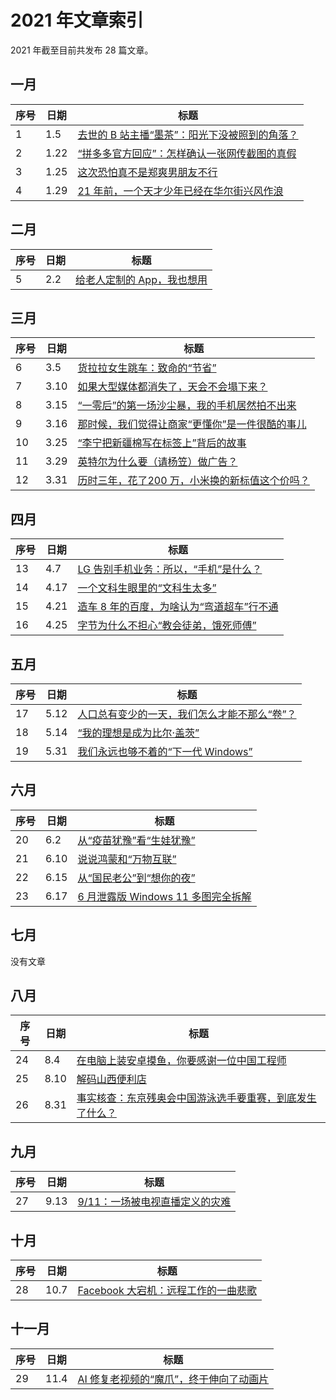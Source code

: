 # 2021 年文章索引

2021 年截至目前共发布 28 篇文章。

## 一月

| 序号 | 日期 | 标题                                                        |
| ---- | ---- | ----------------------------------------------------------- |
| 1    | 1.5  | [去世的 B 站主播“墨茶”：阳光下没被照到的角落？](/2021/0122) |
| 2    | 1.22 | [“拼多多官方回应”：怎样确认一张网传截图的真假](/2021/0105)  |
| 3    | 1.25 | [这次恐怕真不是郑爽男朋友不行](/2021/0125)                  |
| 4    | 1.29 | [21 年前，一个天才少年已经在华尔街兴风作浪](/2021/0129)     |

## 二月

| 序号 | 日期 | 标题                                     |
| ---- | ---- | ---------------------------------------- |
| 5    | 2.2  | [给老人定制的 App，我也想用](/2021/0202) |

## 三月

| 序号 | 日期 | 标题                                                         |
| ---- | ---- | ------------------------------------------------------------ |
| 6    | 3.5  | [货拉拉女生跳车：致命的“节省”](/2021/0305)                   |
| 7    | 3.10 | [如果大型媒体都消失了，天会不会塌下来？](/2021/0310)         |
| 8    | 3.15 | [“一零后”的第一场沙尘暴，我的手机居然拍不出来](/2021/0315)   |
| 9    | 3.16 | [那时候，我们觉得让商家“更懂你”是一件很酷的事儿](/2021/0316) |
| 10   | 3.25 | [“李宁把新疆棉写在标签上”背后的故事](/2021/0325)             |
| 11   | 3.29 | [英特尔为什么要（请杨笠）做广告？](/2021/0329)               |
| 12   | 3.31 | [历时三年，花了200 万，小米换的新标值这个价吗？](/2021/0331) |

## 四月

| 序号 | 日期 | 标题                                                    |
| ---- | ---- | ------------------------------------------------------- |
| 13   | 4.7  | [LG 告别手机业务：所以，“手机”是什么？](/2021/0407)     |
| 14   | 4.17 | [一个文科生眼里的“文科生太多”](/2021/0417)              |
| 15   | 4.21 | [造车 8 年的百度，为啥认为“弯道超车”行不通](/2021/0421) |
| 16   | 4.25 | [字节为什么不担心“教会徒弟，饿死师傅”](/2021/0425)      |

## 五月

| 序号 | 日期 | 标题                                                       |
| ---- | ---- | ---------------------------------------------------------- |
| 17   | 5.12 | [人口总有变少的一天，我们怎么才能不那么“卷”？](/2021/0512) |
| 18   | 5.14 | [“我的理想是成为比尔·盖茨”](/2021/0514)                    |
| 19   | 5.31 | [我们永远也够不着的“下一代 Windows”](/2021/0531)           |

## 六月

| 序号 | 日期 | 标题                                             |
| ---- | ---- | ------------------------------------------------ |
| 20   | 6.2  | [从“疫苗犹豫”看“生娃犹豫”](/2021/0602)           |
| 21   | 6.10 | [说说鸿蒙和“万物互联”](/2021/0610)               |
| 22   | 6.15 | [从“国民老公”到“想你的夜”](/2021/0615)           |
| 23   | 6.17 | [6 月泄露版 Windows 11 多图完全拆解](/2021/0617) |

## 七月

没有文章

## 八月

| 序号 | 日期 | 标题                                                         |
| ---- | ---- | ------------------------------------------------------------ |
| 24   | 8.4  | [在电脑上装安卓摸鱼，你要感谢一位中国工程师](/2021/0804)     |
| 25   | 8.10 | [解码山西便利店](/2021/0810)                                 |
| 26   | 8.31 | [事实核查：东京残奥会中国游泳选手要重赛，到底发生了什么？](/2021/0831) |

## 九月

| 序号 | 日期 | 标题                                         |
| ---- | ---- | -------------------------------------------- |
| 27   | 9.13 | [9/11：一场被电视直播定义的灾难](/2021/0913) |

## 十月

| 序号 | 日期 | 标题                                              |
| ---- | ---- | ------------------------------------------------- |
| 28   | 10.7 | [Facebook 大宕机：远程工作的一曲悲歌](/2021/1007) |

## 十一月

| 序号 | 日期 | 标题                                                 |
| ---- | ---- | ---------------------------------------------------- |
| 29   | 11.4 | [AI 修复老视频的“魔爪”，终于伸向了动画片](/2021/110) |

